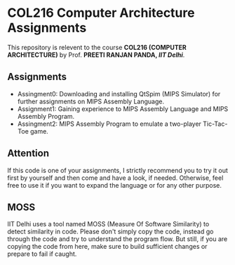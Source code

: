 # COL216 Computer Architecture Assignments
This repository is relevent to the course **COL216 (COMPUTER ARCHITECTURE)** by Prof. **PREETI RANJAN PANDA, *IIT Delhi***.

## Assignments
- Assingment0: Downloading and installing QtSpim (MIPS Simulator) for further assignments on MIPS Assembly Language.
- Assignment1: Gaining experience to MIPS Assembly Language and MIPS Assembly Program.
- Assingment2: MIPS Assembly Program to emulate a two-player Tic-Tac-Toe game.

## Attention
If this code is one of your assignments, I strictly recommend you to try it out first by yourself and then come and have a look, if needed. Otherwise, feel free to use it if you want to expand the language or for any other purpose.
## MOSS
IIT Delhi uses a tool named MOSS (Measure Of Software Similarity) to detect similarity in code. Please don't simply copy the code, instead go through the code and try to understand the program flow. But still, if you are copying the code from here, make sure to build sufficient changes or prepare to fail if caught.
